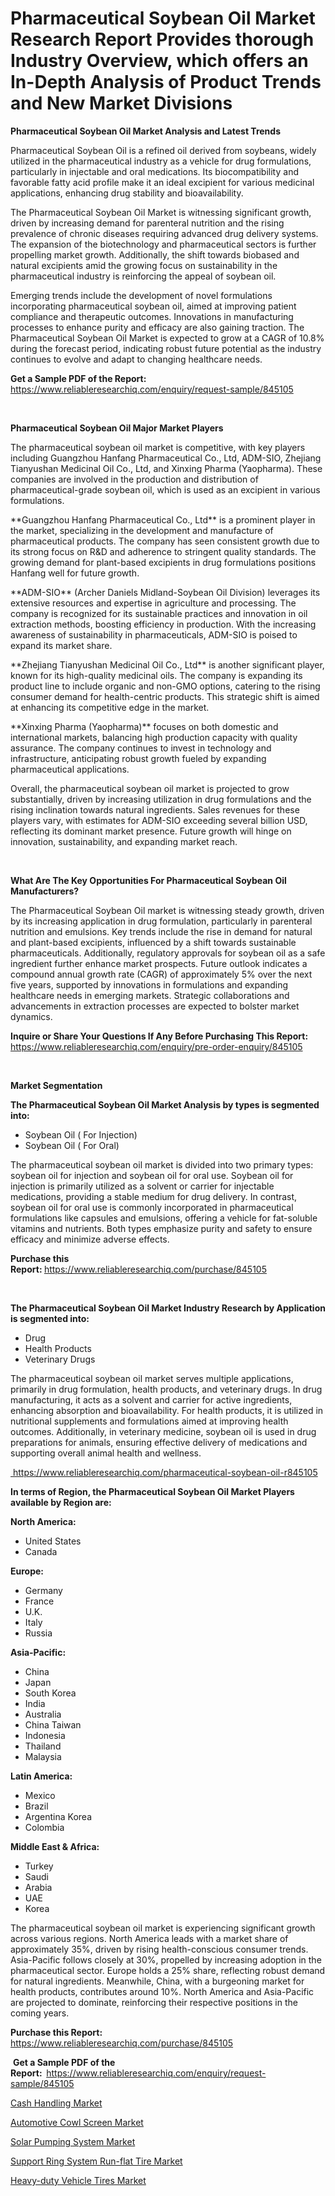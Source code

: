 <p><h1>Pharmaceutical Soybean Oil Market Research Report Provides thorough Industry Overview, which offers an In-Depth Analysis of Product Trends and New Market Divisions</h1></p><p><strong>Pharmaceutical Soybean Oil Market Analysis and Latest Trends</strong></p>
<p><p>Pharmaceutical Soybean Oil is a refined oil derived from soybeans, widely utilized in the pharmaceutical industry as a vehicle for drug formulations, particularly in injectable and oral medications. Its biocompatibility and favorable fatty acid profile make it an ideal excipient for various medicinal applications, enhancing drug stability and bioavailability.</p><p>The Pharmaceutical Soybean Oil Market is witnessing significant growth, driven by increasing demand for parenteral nutrition and the rising prevalence of chronic diseases requiring advanced drug delivery systems. The expansion of the biotechnology and pharmaceutical sectors is further propelling market growth. Additionally, the shift towards biobased and natural excipients amid the growing focus on sustainability in the pharmaceutical industry is reinforcing the appeal of soybean oil.</p><p>Emerging trends include the development of novel formulations incorporating pharmaceutical soybean oil, aimed at improving patient compliance and therapeutic outcomes. Innovations in manufacturing processes to enhance purity and efficacy are also gaining traction. The Pharmaceutical Soybean Oil Market is expected to grow at a CAGR of 10.8% during the forecast period, indicating robust future potential as the industry continues to evolve and adapt to changing healthcare needs.</p></p>
<p><strong>Get a Sample PDF of the Report:&nbsp;</strong> <a href="https://www.reliableresearchiq.com/enquiry/request-sample/845105?utm_campaign=1159&utm_medium=2&utm_source=Github&utm_content=ia&utm_term=30012025&utm_id=pharmaceutical-soybean-oil">https://www.reliableresearchiq.com/enquiry/request-sample/845105</a></p>
<p>&nbsp;</p>
<p><strong>Pharmaceutical Soybean Oil Major Market Players</strong></p>
<p><p>The pharmaceutical soybean oil market is competitive, with key players including Guangzhou Hanfang Pharmaceutical Co., Ltd, ADM-SIO, Zhejiang Tianyushan Medicinal Oil Co., Ltd, and Xinxing Pharma (Yaopharma). These companies are involved in the production and distribution of pharmaceutical-grade soybean oil, which is used as an excipient in various formulations.</p><p>**Guangzhou Hanfang Pharmaceutical Co., Ltd** is a prominent player in the market, specializing in the development and manufacture of pharmaceutical products. The company has seen consistent growth due to its strong focus on R&D and adherence to stringent quality standards. The growing demand for plant-based excipients in drug formulations positions Hanfang well for future growth.</p><p>**ADM-SIO** (Archer Daniels Midland-Soybean Oil Division) leverages its extensive resources and expertise in agriculture and processing. The company is recognized for its sustainable practices and innovation in oil extraction methods, boosting efficiency in production. With the increasing awareness of sustainability in pharmaceuticals, ADM-SIO is poised to expand its market share.</p><p>**Zhejiang Tianyushan Medicinal Oil Co., Ltd** is another significant player, known for its high-quality medicinal oils. The company is expanding its product line to include organic and non-GMO options, catering to the rising consumer demand for health-centric products. This strategic shift is aimed at enhancing its competitive edge in the market.</p><p>**Xinxing Pharma (Yaopharma)** focuses on both domestic and international markets, balancing high production capacity with quality assurance. The company continues to invest in technology and infrastructure, anticipating robust growth fueled by expanding pharmaceutical applications.</p><p>Overall, the pharmaceutical soybean oil market is projected to grow substantially, driven by increasing utilization in drug formulations and the rising inclination towards natural ingredients. Sales revenues for these players vary, with estimates for ADM-SIO exceeding several billion USD, reflecting its dominant market presence. Future growth will hinge on innovation, sustainability, and expanding market reach.</p></p>
<p>&nbsp;</p>
<p><strong>What Are The Key Opportunities For Pharmaceutical Soybean Oil Manufacturers?</strong></p>
<p><p>The Pharmaceutical Soybean Oil market is witnessing steady growth, driven by its increasing application in drug formulation, particularly in parenteral nutrition and emulsions. Key trends include the rise in demand for natural and plant-based excipients, influenced by a shift towards sustainable pharmaceuticals. Additionally, regulatory approvals for soybean oil as a safe ingredient further enhance market prospects. Future outlook indicates a compound annual growth rate (CAGR) of approximately 5% over the next five years, supported by innovations in formulations and expanding healthcare needs in emerging markets. Strategic collaborations and advancements in extraction processes are expected to bolster market dynamics.</p></p>
<p><strong>Inquire or Share Your Questions If Any Before Purchasing This Report:</strong> <a href="https://www.reliableresearchiq.com/enquiry/pre-order-enquiry/845105?utm_campaign=1159&utm_medium=2&utm_source=Github&utm_content=ia&utm_term=30012025&utm_id=pharmaceutical-soybean-oil">https://www.reliableresearchiq.com/enquiry/pre-order-enquiry/845105</a></p>
<p>&nbsp;</p>
<p><strong>Market Segmentation</strong></p>
<p><strong>The Pharmaceutical Soybean Oil Market Analysis by types is segmented into:</strong></p>
<p><ul><li>Soybean Oil ( For Injection)</li><li>Soybean Oil ( For Oral)</li></ul></p>
<p><p>The pharmaceutical soybean oil market is divided into two primary types: soybean oil for injection and soybean oil for oral use. Soybean oil for injection is primarily utilized as a solvent or carrier for injectable medications, providing a stable medium for drug delivery. In contrast, soybean oil for oral use is commonly incorporated in pharmaceutical formulations like capsules and emulsions, offering a vehicle for fat-soluble vitamins and nutrients. Both types emphasize purity and safety to ensure efficacy and minimize adverse effects.</p></p>
<p><strong>Purchase this Report:&nbsp;</strong><a href="https://www.reliableresearchiq.com/purchase/845105?utm_campaign=1159&utm_medium=2&utm_source=Github&utm_content=ia&utm_term=30012025&utm_id=pharmaceutical-soybean-oil">https://www.reliableresearchiq.com/purchase/845105</a></p>
<p>&nbsp;</p>
<p><strong>The Pharmaceutical Soybean Oil Market Industry Research by Application is segmented into:</strong></p>
<p><ul><li>Drug</li><li>Health Products</li><li>Veterinary Drugs</li></ul></p>
<p><p>The pharmaceutical soybean oil market serves multiple applications, primarily in drug formulation, health products, and veterinary drugs. In drug manufacturing, it acts as a solvent and carrier for active ingredients, enhancing absorption and bioavailability. For health products, it is utilized in nutritional supplements and formulations aimed at improving health outcomes. Additionally, in veterinary medicine, soybean oil is used in drug preparations for animals, ensuring effective delivery of medications and supporting overall animal health and wellness.</p></p>
<p><a href="https://www.reliableresearchiq.com/pharmaceutical-soybean-oil-r845105?utm_campaign=1159&utm_medium=2&utm_source=Github&utm_content=ia&utm_term=30012025&utm_id=pharmaceutical-soybean-oil">&nbsp;https://www.reliableresearchiq.com/pharmaceutical-soybean-oil-r845105</a></p>
<p><strong>In terms of Region, the Pharmaceutical Soybean Oil Market Players available by Region are:</strong></p>
<p>
    <p> <strong> North America: </strong>
        <ul>
            <li>United States</li>
            <li>Canada</li>
        </ul>
        </p> 
    <p> <strong> Europe: </strong>
        <ul>
            <li>Germany</li>
            <li>France</li>
            <li>U.K.</li>
            <li>Italy</li>
            <li>Russia</li>
        </ul>
        </p> 
    <p> <strong> Asia-Pacific: </strong>
        <ul>
            <li>China</li>
            <li>Japan</li>
            <li>South Korea</li>
            <li>India</li>
            <li>Australia</li>
            <li>China Taiwan</li>
            <li>Indonesia</li>
            <li>Thailand</li>
            <li>Malaysia</li>
        </ul>
        </p> 
    <p> <strong> Latin America: </strong>
        <ul>
            <li>Mexico</li>
            <li>Brazil</li>
            <li>Argentina Korea</li>
            <li>Colombia</li>
        </ul>
        </p> 
    <p> <strong> Middle East & Africa: </strong>
        <ul>
            <li>Turkey</li>
            <li>Saudi</li>
            <li>Arabia</li>
            <li>UAE</li>
            <li>Korea</li>
        </ul>
    </p>
    </p>
<p><p>The pharmaceutical soybean oil market is experiencing significant growth across various regions. North America leads with a market share of approximately 35%, driven by rising health-conscious consumer trends. Asia-Pacific follows closely at 30%, propelled by increasing adoption in the pharmaceutical sector. Europe holds a 25% share, reflecting robust demand for natural ingredients. Meanwhile, China, with a burgeoning market for health products, contributes around 10%. North America and Asia-Pacific are projected to dominate, reinforcing their respective positions in the coming years.</p></p>
<p><strong>Purchase this Report: </strong><a href="https://www.reliableresearchiq.com/purchase/845105?utm_campaign=1159&utm_medium=2&utm_source=Github&utm_content=ia&utm_term=30012025&utm_id=pharmaceutical-soybean-oil">https://www.reliableresearchiq.com/purchase/845105</a></p>
<p>&nbsp;<strong>Get a Sample PDF of the Report:&nbsp;&nbsp;</strong><a href="https://www.reliableresearchiq.com/enquiry/request-sample/845105?utm_campaign=1159&utm_medium=2&utm_source=Github&utm_content=ia&utm_term=30012025&utm_id=pharmaceutical-soybean-oil">https://www.reliableresearchiq.com/enquiry/request-sample/845105</a></p>
<p><strong></strong></p>
<p><p><a href="https://www.linkedin.com/pulse/cash-handling-market-research-report-exploring-size-revenue-smsbc?utm_campaign=1159&utm_medium=2&utm_source=Github&utm_content=ia&utm_term=30012025&utm_id=pharmaceutical-soybean-oil">Cash Handling Market</a></p><p><a href="https://www.linkedin.com/pulse/according-latest-automotive-cowl-screen-market-forecast-fhjnc?utm_campaign=1159&utm_medium=2&utm_source=Github&utm_content=ia&utm_term=30012025&utm_id=pharmaceutical-soybean-oil">Automotive Cowl Screen Market</a></p><p><a href="https://www.linkedin.com/pulse/unlocking-growth-potential-strategic-analysis-solar-pumping-3ez5c?utm_campaign=1159&utm_medium=2&utm_source=Github&utm_content=ia&utm_term=30012025&utm_id=pharmaceutical-soybean-oil">Solar Pumping System Market</a></p><p><a href="https://www.linkedin.com/pulse/providing-industry-analysis-andforecasts-between-2025-xd0sc?utm_campaign=1159&utm_medium=2&utm_source=Github&utm_content=ia&utm_term=30012025&utm_id=pharmaceutical-soybean-oil">Support Ring System Run-flat Tire Market</a></p><p><a href="https://www.linkedin.com/pulse/heavy-duty-vehicle-tires-market-structure-size-analysis-ss3ve?utm_campaign=1159&utm_medium=2&utm_source=Github&utm_content=ia&utm_term=30012025&utm_id=pharmaceutical-soybean-oil">Heavy-duty Vehicle Tires Market</a></p></p>